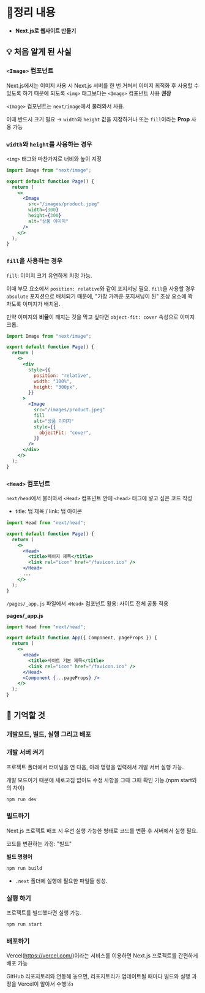 # 📝정리 내용

- **Next.js로 웹사이트 만들기**

## 💡 처음 알게 된 사실

### **`<Image>` 컴포넌트**

Next.js에서는 이미지 사용 시 Next.js 서버를 한 번 거쳐서 이미지 최적화 후 사용할 수 있도록 하기 때문에 되도록 `<img>` 태그보다는 `<Image>` 컴포넌트 사용 **권장**

`<Image>` 컴포넌트는 `next/image`에서 불러와서 사용.

이때 반드시 크기 필요 → `width`와 `height` 값을 지정하거나 또는 `fill`이라는 **Prop** 사용 가능

### **`width`와 `height`를 사용하는 경우**

`<img>` 태그와 마찬가지로 너비와 높이 지정

```jsx
import Image from "next/image";

export default function Page() {
  return (
    <>
      <Image
        src="/images/product.jpeg"
        width={300}
        height={300}
        alt="상품 이미지"
      />
    </>
  );
}
```

### **`fill`을 사용하는 경우**

`fill`: 이미지 크기 유연하게 지정 가능.

이때 부모 요소에서 `position: relative`와 같이 포지셔닝 필요. `fill`을 사용할 경우 `absolute` 포지션으로 배치되기 때문에, "가장 가까운 포지셔닝이 된" 조상 요소에 꽉 차도록 이미지가 배치됨.

만약 이미지의 **비율**이 깨지는 것을 막고 싶다면 `object-fit: cover` 속성으로 이미지 크롭.

```jsx
import Image from "next/image";

export default function Page() {
  return (
    <>
      <div
        style={{
          position: "relative",
          width: "100%",
          height: "300px",
        }}
      >
        <Image
          src="/images/product.jpeg"
          fill
          alt="상품 이미지"
          style={{
            objectFit: "cover",
          }}
        />
      </div>
    </>
  );
}
```

### **`<Head>` 컴포넌트**

`next/head`에서 불러와서 `<Head>` 컴포넌트 안에 `<head>` 태그에 넣고 싶은 코드 작성

- title: 탭 제목 / link: 탭 아이콘

```jsx
import Head from "next/head";

export default function Page() {
  return (
    <>
      <Head>
        <title>페이지 제목</title>
        <link rel="icon" href="/favicon.ico" />
      </Head>
      ...
    </>
  );
}
```

`/pages/_app.js` 파일에서 `<Head>` 컴포넌트 활용: 사이트 전체 공통 적용

**pages/\_app.js**

```jsx
import Head from "next/head";

export default function App({ Component, pageProps }) {
  return (
    <>
      <Head>
        <title>사이트 기본 제목</title>
        <link rel="icon" href="/favicon.ico" />
      </Head>
      <Component {...pageProps} />
    </>
  );
}
```

## 📌 기억할 것

### **개발모드, 빌드, 실행 그리고 배포**

### **개발 서버 켜기**

프로젝트 폴더에서 터미널을 연 다음, 아래 명령을 입력해서 개발 서버 실행 가능.

개발 모드이기 때문에 새로고침 없이도 수정 사항을 그때 그때 확인 가능.(npm start와의 차이)

```bash
npm run dev
```

### **빌드하기**

Next.js 프로젝트 배포 시 우선 실행 가능한 형태로 코드를 변환 후 서버에서 실행 필요.

코드를 변환하는 과정: "빌드"

**빌드 명령어**

```bash
npm run build
```

- `.next` 폴더에 실행에 필요한 파일들 생성.

### **실행 하기**

프로젝트를 빌드했다면 실행 가능.

```bash
npm run start
```

### **배포하기**

Vercel(https://vercel.com/)이라는 서비스를 이용하면 Next.js 프로젝트를 간편하게 배포 가능

GitHub 리포지토리와 연동해 놓으면, 리포지토리가 업데이트될 때마다 빌드와 실행 과정을 Vercel이 알아서 수행!👍
